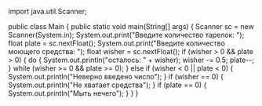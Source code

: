 import java.util.Scanner;

public class Main {
    public static void main(String[] args) {
        Scanner sc = new Scanner(System.in);
        System.out.print("Введите количество тарелок: ");
        float plate = sc.nextFloat();
        System.out.print("Введите количество моющего средства: ");
        float wisher = sc.nextFloat();
        if (wisher > 0 && plate > 0) {
            do {
                System.out.println("осталось: " + wisher);
                wisher -= 0.5;
                plate--;
            }
            while (wisher >= 0 && plate >= 0);
        }
        else if (wisher < 0 || plate < 0)
        {
            System.out.println("Неверно введено число");
        }
        if (wisher == 0)
        {
            System.out.println("Не хватает средства");
        }
        if (plate == 0)
        {
            System.out.println("Мыть нечего");
        }
    }
}
